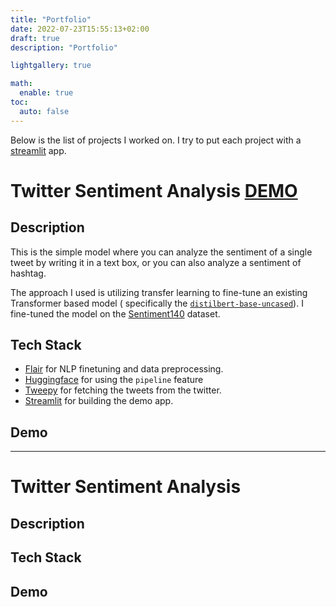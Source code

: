 ```yaml
---
title: "Portfolio"
date: 2022-07-23T15:55:13+02:00
draft: true
description: "Portfolio"

lightgallery: true

math:
  enable: true
toc:
  auto: false
---
```


Below is the list of projects I worked on. I try to put each project with a [streamlit](https://streamlit.io) app.

# Twitter Sentiment Analysis [DEMO](https://google.com)

## Description
This is the simple model where you can analyze the sentiment of a single tweet by writing it in a text box, or you can also analyze a sentiment of hashtag.

The approach I used is utilizing transfer learning to fine-tune an existing Transformer based model ( specifically the [`distilbert-base-uncased`](https://huggingface.co/distilbert-base-uncased)). I fine-tuned the model on the [Sentiment140](http://help.sentiment140.com/) dataset.

## Tech Stack
- [Flair](https://github.com/flairNLP/flair) for NLP finetuning and data preprocessing.
- [Huggingface](https://huggingface.co/) for using the `pipeline` feature
- [Tweepy](https://www.tweepy.org/) for fetching the tweets from the twitter.
- [Streamlit](https://streamlit.io/) for building the demo app.
## Demo 
---
# Twitter Sentiment Analysis
## Description
## Tech Stack
## Demo 